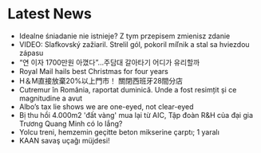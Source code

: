 # Latest News
-  Idealne śniadanie nie istnieje? Z tym przepisem zmienisz zdanie
-  VIDEO: Slafkovský zažiaril. Strelil gól, pokoril míľnik a stal sa hviezdou zápasu
-  “연 이자 1700만원 아꼈다”…주담대 갈아타기 어디가 유리할까
-  Royal Mail hails best Christmas for four years
-  H＆M直接放棄20%以上門市！ 關閉西班牙28間分店
-  Cutremur în România, raportat duminică. Unde a fost resimțit și ce magnitudine a avut
-  Albo’s tax lie shows we are one-eyed, not clear-eyed
-  Bị thu hồi 4.000m2 'đất vàng' mua lại từ AIC, Tập đoàn R&H của đại gia Trương Quang Minh có lo lắng?
-  Yolcu treni, hemzemin geçitte beton mikserine çarptı; 1 yaralı
-  KAAN savaş uçağı müjdesi!
